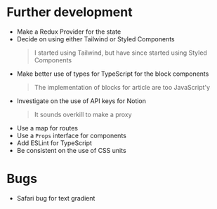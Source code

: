 # Further development

- Make a Redux Provider for the state
- Decide on using either Tailwind or Styled Components
  > I started using Tailwind, but have since started using Styled Components
- Make better use of types for TypeScript for the block components
  > The implementation of blocks for article are too JavaScript'y
- Investigate on the use of API keys for Notion
  > It sounds overkill to make a proxy
- Use a map for routes
- Use a `Props` interface for components
- Add ESLint for TypeScript
- Be consistent on the use of CSS units

# Bugs

- Safari bug for text gradient
